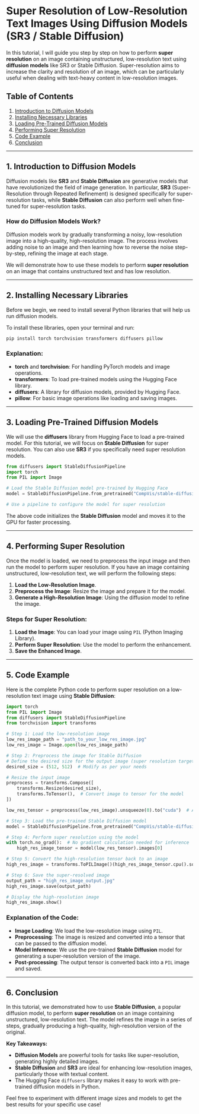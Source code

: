 # Super Resolution of Low-Resolution Text Images Using Diffusion Models (SR3 / Stable Diffusion)

In this tutorial, I will guide you step by step on how to perform **super resolution** on an image containing unstructured, low-resolution text using **diffusion models** like SR3 or Stable Diffusion. Super-resolution aims to increase the clarity and resolution of an image, which can be particularly useful when dealing with text-heavy content in low-resolution images.

## Table of Contents
1. [Introduction to Diffusion Models](#introduction-to-diffusion-models)
2. [Installing Necessary Libraries](#installing-necessary-libraries)
3. [Loading Pre-Trained Diffusion Models](#loading-pre-trained-diffusion-models)
4. [Performing Super Resolution](#performing-super-resolution)
5. [Code Example](#code-example)
6. [Conclusion](#conclusion)

---

## 1. Introduction to Diffusion Models

Diffusion models like **SR3** and **Stable Diffusion** are generative models that have revolutionized the field of image generation. In particular, **SR3** (Super-Resolution through Repeated Refinement) is designed specifically for super-resolution tasks, while **Stable Diffusion** can also perform well when fine-tuned for super-resolution tasks.

### How do Diffusion Models Work?

Diffusion models work by gradually transforming a noisy, low-resolution image into a high-quality, high-resolution image. The process involves adding noise to an image and then learning how to reverse the noise step-by-step, refining the image at each stage.

We will demonstrate how to use these models to perform **super resolution** on an image that contains unstructured text and has low resolution.

---

## 2. Installing Necessary Libraries

Before we begin, we need to install several Python libraries that will help us run diffusion models.

To install these libraries, open your terminal and run:

```bash
pip install torch torchvision transformers diffusers pillow
```

### Explanation:
- **torch** and **torchvision**: For handling PyTorch models and image operations.
- **transformers**: To load pre-trained models using the Hugging Face library.
- **diffusers**: A library for diffusion models, provided by Hugging Face.
- **pillow**: For basic image operations like loading and saving images.

---

## 3. Loading Pre-Trained Diffusion Models

We will use the **diffusers** library from Hugging Face to load a pre-trained model. For this tutorial, we will focus on **Stable Diffusion** for super resolution. You can also use **SR3** if you specifically need super resolution models.

```python
from diffusers import StableDiffusionPipeline
import torch
from PIL import Image

# Load the Stable Diffusion model pre-trained by Hugging Face
model = StableDiffusionPipeline.from_pretrained("CompVis/stable-diffusion-v1-4").to("cuda")

# Use a pipeline to configure the model for super resolution
```

The above code initializes the **Stable Diffusion** model and moves it to the GPU for faster processing.

---

## 4. Performing Super Resolution

Once the model is loaded, we need to preprocess the input image and then run the model to perform super resolution. If you have an image containing unstructured, low-resolution text, we will perform the following steps:

1. **Load the Low-Resolution Image**.
2. **Preprocess the Image**: Resize the image and prepare it for the model.
3. **Generate a High-Resolution Image**: Using the diffusion model to refine the image.

### Steps for Super Resolution:
1. **Load the Image**: You can load your image using `PIL` (Python Imaging Library).
2. **Perform Super Resolution**: Use the model to perform the enhancement.
3. **Save the Enhanced Image**.

---

## 5. Code Example

Here is the complete Python code to perform super resolution on a low-resolution text image using **Stable Diffusion**:

```python
import torch
from PIL import Image
from diffusers import StableDiffusionPipeline
from torchvision import transforms

# Step 1: Load the low-resolution image
low_res_image_path = "path_to_your_low_res_image.jpg"
low_res_image = Image.open(low_res_image_path)

# Step 2: Preprocess the image for Stable Diffusion
# Define the desired size for the output image (super resolution target)
desired_size = (512, 512)  # Modify as per your needs

# Resize the input image
preprocess = transforms.Compose([
    transforms.Resize(desired_size),
    transforms.ToTensor(),  # Convert image to tensor for the model
])

low_res_tensor = preprocess(low_res_image).unsqueeze(0).to("cuda")  # Add batch dimension and move to GPU

# Step 3: Load the pre-trained Stable Diffusion model
model = StableDiffusionPipeline.from_pretrained("CompVis/stable-diffusion-v1-4").to("cuda")

# Step 4: Perform super resolution using the model
with torch.no_grad():  # No gradient calculation needed for inference
    high_res_image_tensor = model(low_res_tensor).images[0]

# Step 5: Convert the high-resolution tensor back to an image
high_res_image = transforms.ToPILImage()(high_res_image_tensor.cpu().squeeze(0))

# Step 6: Save the super-resolved image
output_path = "high_res_image_output.jpg"
high_res_image.save(output_path)

# Display the high-resolution image
high_res_image.show()
```

### Explanation of the Code:
- **Image Loading**: We load the low-resolution image using `PIL`.
- **Preprocessing**: The image is resized and converted into a tensor that can be passed to the diffusion model.
- **Model Inference**: We use the pre-trained **Stable Diffusion** model for generating a super-resolution version of the image.
- **Post-processing**: The output tensor is converted back into a `PIL` image and saved.

---

## 6. Conclusion

In this tutorial, we demonstrated how to use **Stable Diffusion**, a popular diffusion model, to perform **super resolution** on an image containing unstructured, low-resolution text. The model refines the image in a series of steps, gradually producing a high-quality, high-resolution version of the original.

**Key Takeaways:**
- **Diffusion Models** are powerful tools for tasks like super-resolution, generating highly detailed images.
- **Stable Diffusion** and **SR3** are ideal for enhancing low-resolution images, particularly those with textual content.
- The Hugging Face `diffusers` library makes it easy to work with pre-trained diffusion models in Python.

Feel free to experiment with different image sizes and models to get the best results for your specific use case!

